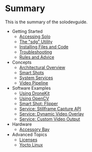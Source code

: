 # Summary

This is the summary of the solodevguide.

* Getting Started
   * [Accessing Solo](network.md)
   * [The "sdg" Utility](utils.md)
   * [Installing Files and Code](uploading.md)
   * [Troubleshooting](reset.md)
   * [Rules and Advice](donts.md)
* Concepts
   * [Architectural Overview](overview.md)
   * [Smart Shots](smartshot.md)
   * [System Services](service.md)
   * [Video Pipeline](video.md)
* Software Examples
   * [Using DroneKit](dronekit.md)
   * [Using OpenCV](opencv.md)
   * [Smart Shot: Flipper](flip.md)
   * [Service: Stillframe Capture API](stillframe.md)
   * [Service: Dynamic Video Overlay](video-overlay.md)
   * [Service: Custom Video Output](video-out.md)
* Hardware
   * [Accessory Bay](hardware-accessorybay.md)
* Advanced Topics
   * [Licenses](licenses.md)
   * [Yocto Linux](linux.md)
